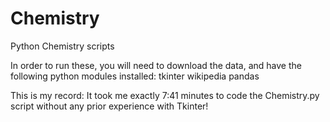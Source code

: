 # Chemistry
Python Chemistry scripts

In order to run these, you will need to download the data, and have the following python modules installed:
tkinter
wikipedia
pandas

This is my record: It took me exactly 7:41 minutes to code the Chemistry.py script without any prior experience with Tkinter!

